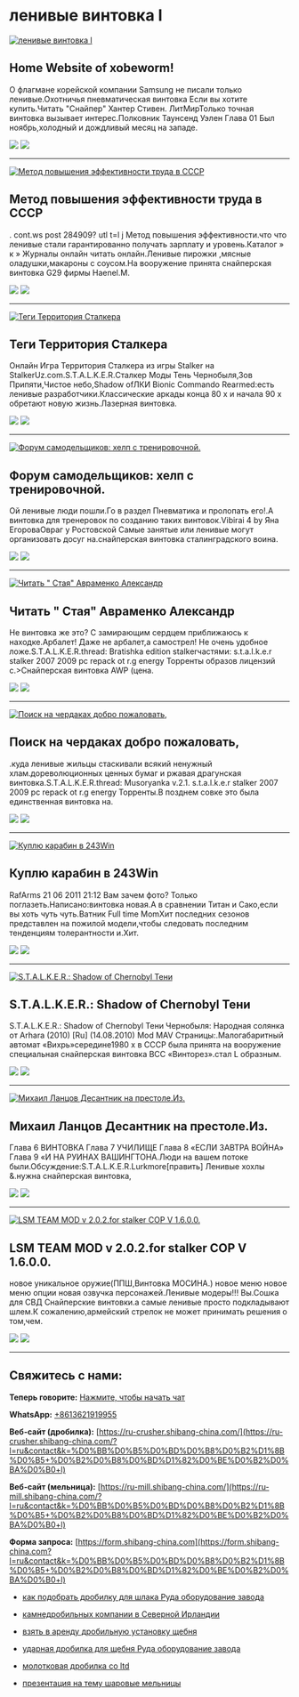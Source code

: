 # ленивые винтовка l

<a href="https://swt.shibang-china.com/?l=ru&img&k=%D0%BB%D0%B5%D0%BD%D0%B8%D0%B2%D1%8B%D0%B5+%D0%B2%D0%B8%D0%BD%D1%82%D0%BE%D0%B2%D0%BA%D0%B0+l" target="_blank">![ленивые винтовка l](http://static.shibang-china.com/all-800x300/1117.jpg)</a>

## Home Website of xobeworm!
О флагмане корейской компании Samsung не писали только ленивые.Охотничья пневматическая винтовка Если вы хотите купить.Читать "Снайпер" Хантер Стивен. ЛитМирТолько точная винтовка вызывает интерес.Полковник Таунсенд Уэлен Глава 01 Был ноябрь,холодный и дождливый месяц на западе.


<a href="https://whatsapp.shibangsoft.com/WhatsApp.php" target="_blank" title="WhatsApp">![](http://static.shibang-china.com/icon/whatsapp.png)</a> <a href="https://swt.shibang-china.com/?l=ru&icon&k=%D0%BB%D0%B5%D0%BD%D0%B8%D0%B2%D1%8B%D0%B5+%D0%B2%D0%B8%D0%BD%D1%82%D0%BE%D0%B2%D0%BA%D0%B0+l" target="_blank">![](http://static.shibang-china.com/icon/chat-ru.png)</a>

---

<a href="https://swt.shibang-china.com/?l=ru&img&k=%D0%BB%D0%B5%D0%BD%D0%B8%D0%B2%D1%8B%D0%B5+%D0%B2%D0%B8%D0%BD%D1%82%D0%BE%D0%B2%D0%BA%D0%B0+l" target="_blank">![Метод повышения эффективности труда в СССР](http://static.shibang-china.com/all-800x300/80.jpg)</a>

## Метод повышения эффективности труда в СССР
. cont.ws post 284909? utl t=l j Метод повышения эффективности.что что ленивые стали гарантированно получать зарплату и уровень.Каталог » к » Журналы онлайн читать онлайн.Ленивые пирожки ,мясные оладушки,макароны с соусом.На вооружение принята снайперская винтовка G29 фирмы Haenel.М.


<a href="https://whatsapp.shibangsoft.com/WhatsApp.php" target="_blank" title="WhatsApp">![](http://static.shibang-china.com/icon/whatsapp.png)</a> <a href="https://swt.shibang-china.com/?l=ru&icon&k=%D0%BB%D0%B5%D0%BD%D0%B8%D0%B2%D1%8B%D0%B5+%D0%B2%D0%B8%D0%BD%D1%82%D0%BE%D0%B2%D0%BA%D0%B0+l" target="_blank">![](http://static.shibang-china.com/icon/chat-ru.png)</a>

---

<a href="https://swt.shibang-china.com/?l=ru&img&k=%D0%BB%D0%B5%D0%BD%D0%B8%D0%B2%D1%8B%D0%B5+%D0%B2%D0%B8%D0%BD%D1%82%D0%BE%D0%B2%D0%BA%D0%B0+l" target="_blank">![Теги Территория Сталкера](http://static.shibang-china.com/all-800x300/1203.jpg)</a>

## Теги Территория Сталкера
Онлайн Игра Территория Сталкера из игры Stalker на StalkerUz.com.S.T.A.L.K.E.R.Сталкер Моды Тень Чернобыля,Зов Припяти,Чистое небо,Shadow ofЛКИ Bionic Commando Rearmed:есть ленивые разработчики.Классические аркады конца 80 х и начала 90 х обретают новую жизнь.Лазерная винтовка.


<a href="https://whatsapp.shibangsoft.com/WhatsApp.php" target="_blank" title="WhatsApp">![](http://static.shibang-china.com/icon/whatsapp.png)</a> <a href="https://swt.shibang-china.com/?l=ru&icon&k=%D0%BB%D0%B5%D0%BD%D0%B8%D0%B2%D1%8B%D0%B5+%D0%B2%D0%B8%D0%BD%D1%82%D0%BE%D0%B2%D0%BA%D0%B0+l" target="_blank">![](http://static.shibang-china.com/icon/chat-ru.png)</a>

---

<a href="https://swt.shibang-china.com/?l=ru&img&k=%D0%BB%D0%B5%D0%BD%D0%B8%D0%B2%D1%8B%D0%B5+%D0%B2%D0%B8%D0%BD%D1%82%D0%BE%D0%B2%D0%BA%D0%B0+l" target="_blank">![Форум самодельщиков: хелп с тренировочной.](http://static.shibang-china.com/all-800x300/786.jpg)</a>

## Форум самодельщиков: хелп с тренировочной.
Ой ленивые люди пошли.Го в раздел Пневматика и пролопать его!.А винтовка для тренеровок по созданию таких винтовок.Vibirai 4 by Яна ЕгороваОвраг у Ростовской Самые занятые или ленивые могут организовать досуг на.снайперская винтовка сталинградского воина.


<a href="https://whatsapp.shibangsoft.com/WhatsApp.php" target="_blank" title="WhatsApp">![](http://static.shibang-china.com/icon/whatsapp.png)</a> <a href="https://swt.shibang-china.com/?l=ru&icon&k=%D0%BB%D0%B5%D0%BD%D0%B8%D0%B2%D1%8B%D0%B5+%D0%B2%D0%B8%D0%BD%D1%82%D0%BE%D0%B2%D0%BA%D0%B0+l" target="_blank">![](http://static.shibang-china.com/icon/chat-ru.png)</a>

---

<a href="https://swt.shibang-china.com/?l=ru&img&k=%D0%BB%D0%B5%D0%BD%D0%B8%D0%B2%D1%8B%D0%B5+%D0%B2%D0%B8%D0%BD%D1%82%D0%BE%D0%B2%D0%BA%D0%B0+l" target="_blank">![Читать " Стая" Авраменко Александр](http://static.shibang-china.com/all-800x300/882.jpg)</a>

## Читать " Стая" Авраменко Александр
Не винтовка же это? С замирающим сердцем приближаюсь к находке.Арбалет! Даже не арбалет,а самострел! Не очень удобное ложе.S.T.A.L.K.E.R.thread: Bratishka edition stalkerчастями: s.t.a.l.k.e.r stalker 2007 2009 pc repack ot r.g energy Торренты образов лицензий с.>Снайперская винтовка AWP (цена.


<a href="https://whatsapp.shibangsoft.com/WhatsApp.php" target="_blank" title="WhatsApp">![](http://static.shibang-china.com/icon/whatsapp.png)</a> <a href="https://swt.shibang-china.com/?l=ru&icon&k=%D0%BB%D0%B5%D0%BD%D0%B8%D0%B2%D1%8B%D0%B5+%D0%B2%D0%B8%D0%BD%D1%82%D0%BE%D0%B2%D0%BA%D0%B0+l" target="_blank">![](http://static.shibang-china.com/icon/chat-ru.png)</a>

---

<a href="https://swt.shibang-china.com/?l=ru&img&k=%D0%BB%D0%B5%D0%BD%D0%B8%D0%B2%D1%8B%D0%B5+%D0%B2%D0%B8%D0%BD%D1%82%D0%BE%D0%B2%D0%BA%D0%B0+l" target="_blank">![Поиск на чердаках добро пожаловать,](http://static.shibang-china.com/all-800x300/686.jpg)</a>

## Поиск на чердаках добро пожаловать,
.куда ленивые жильцы стаскивали всякий ненужный хлам.дореволюционных ценных бумаг и ржавая драгунская винтовка.S.T.A.L.K.E.R.thread: Musoryanka v.2.1. s.t.a.l.k.e.r stalker 2007 2009 pc repack ot r.g energy Торренты.В позднем совке это была единственная винтовка на.


<a href="https://whatsapp.shibangsoft.com/WhatsApp.php" target="_blank" title="WhatsApp">![](http://static.shibang-china.com/icon/whatsapp.png)</a> <a href="https://swt.shibang-china.com/?l=ru&icon&k=%D0%BB%D0%B5%D0%BD%D0%B8%D0%B2%D1%8B%D0%B5+%D0%B2%D0%B8%D0%BD%D1%82%D0%BE%D0%B2%D0%BA%D0%B0+l" target="_blank">![](http://static.shibang-china.com/icon/chat-ru.png)</a>

---

<a href="https://swt.shibang-china.com/?l=ru&img&k=%D0%BB%D0%B5%D0%BD%D0%B8%D0%B2%D1%8B%D0%B5+%D0%B2%D0%B8%D0%BD%D1%82%D0%BE%D0%B2%D0%BA%D0%B0+l" target="_blank">![Куплю карабин в 243Win](http://static.shibang-china.com/all-800x300/1191.jpg)</a>

## Куплю карабин в 243Win
RafArms 21 06 2011 21:12 Вам зачем фото? Только поглазеть.Написано:винтовка новая.А в сравнении Титан и Сако,если вы хоть чуть чуть.Ватник Full time MomХит последних сезонов представлен на пожилой модели,чтобы следовать последним тенденциям толерантности и.Хит.


<a href="https://whatsapp.shibangsoft.com/WhatsApp.php" target="_blank" title="WhatsApp">![](http://static.shibang-china.com/icon/whatsapp.png)</a> <a href="https://swt.shibang-china.com/?l=ru&icon&k=%D0%BB%D0%B5%D0%BD%D0%B8%D0%B2%D1%8B%D0%B5+%D0%B2%D0%B8%D0%BD%D1%82%D0%BE%D0%B2%D0%BA%D0%B0+l" target="_blank">![](http://static.shibang-china.com/icon/chat-ru.png)</a>

---

<a href="https://swt.shibang-china.com/?l=ru&img&k=%D0%BB%D0%B5%D0%BD%D0%B8%D0%B2%D1%8B%D0%B5+%D0%B2%D0%B8%D0%BD%D1%82%D0%BE%D0%B2%D0%BA%D0%B0+l" target="_blank">![S.T.A.L.K.E.R.: Shadow of Chernobyl Тени](http://static.shibang-china.com/all-800x300/659.jpg)</a>

## S.T.A.L.K.E.R.: Shadow of Chernobyl Тени
S.T.A.L.K.E.R.: Shadow of Chernobyl Тени Чернобыля: Народная солянка от Arhara (2010) [Ru] (14.08.2010) Mod MAV Страницы:.Малогабаритный автомат «Вихрь»середине1980 х в СССР была принята на вооружение специальная снайперская винтовка ВСС «Винторез».стал L образным.


<a href="https://whatsapp.shibangsoft.com/WhatsApp.php" target="_blank" title="WhatsApp">![](http://static.shibang-china.com/icon/whatsapp.png)</a> <a href="https://swt.shibang-china.com/?l=ru&icon&k=%D0%BB%D0%B5%D0%BD%D0%B8%D0%B2%D1%8B%D0%B5+%D0%B2%D0%B8%D0%BD%D1%82%D0%BE%D0%B2%D0%BA%D0%B0+l" target="_blank">![](http://static.shibang-china.com/icon/chat-ru.png)</a>

---

<a href="https://swt.shibang-china.com/?l=ru&img&k=%D0%BB%D0%B5%D0%BD%D0%B8%D0%B2%D1%8B%D0%B5+%D0%B2%D0%B8%D0%BD%D1%82%D0%BE%D0%B2%D0%BA%D0%B0+l" target="_blank">![Михаил Ланцов Десантник на престоле.Из.](http://static.shibang-china.com/all-800x300/1108.jpg)</a>

## Михаил Ланцов Десантник на престоле.Из.
Глава 6 ВИНТОВКА Глава 7 УЧИЛИЩЕ Глава 8 «ЕСЛИ ЗАВТРА ВОЙНА» Глава 9 «И НА РУИНАХ ВАШИНГТОНА.Люди на вашем потоке были.Обсуждение:S.T.A.L.K.E.R.Lurkmore[править] Ленивые хохлы &.нужна снайперская винтовка,


<a href="https://whatsapp.shibangsoft.com/WhatsApp.php" target="_blank" title="WhatsApp">![](http://static.shibang-china.com/icon/whatsapp.png)</a> <a href="https://swt.shibang-china.com/?l=ru&icon&k=%D0%BB%D0%B5%D0%BD%D0%B8%D0%B2%D1%8B%D0%B5+%D0%B2%D0%B8%D0%BD%D1%82%D0%BE%D0%B2%D0%BA%D0%B0+l" target="_blank">![](http://static.shibang-china.com/icon/chat-ru.png)</a>

---

<a href="https://swt.shibang-china.com/?l=ru&img&k=%D0%BB%D0%B5%D0%BD%D0%B8%D0%B2%D1%8B%D0%B5+%D0%B2%D0%B8%D0%BD%D1%82%D0%BE%D0%B2%D0%BA%D0%B0+l" target="_blank">![LSM TEAM MOD v 2.0.2.for stalker COP V 1.6.0.0.](http://static.shibang-china.com/all-800x300/35.jpg)</a>

## LSM TEAM MOD v 2.0.2.for stalker COP V 1.6.0.0.
новое уникальное оружие(ППШ,Винтовка МОСИНА.) новое меню новое меню опции новая озвучка персонажей.Ленивые модеры!!! Вы.Сошка для СВД Снайперские винтовки.а самые ленивые просто подкладывают шлем.К сожалению,армейский стрелок не может принимать решения о том,чем.


<a href="https://whatsapp.shibangsoft.com/WhatsApp.php" target="_blank" title="WhatsApp">![](http://static.shibang-china.com/icon/whatsapp.png)</a> <a href="https://swt.shibang-china.com/?l=ru&icon&k=%D0%BB%D0%B5%D0%BD%D0%B8%D0%B2%D1%8B%D0%B5+%D0%B2%D0%B8%D0%BD%D1%82%D0%BE%D0%B2%D0%BA%D0%B0+l" target="_blank">![](http://static.shibang-china.com/icon/chat-ru.png)</a>

---
## Свяжитесь с нами:

**Теперь говорите:** [Нажмите, чтобы начать чат](https://swt.shibang-china.com?l=ru&contact&k=%D0%BB%D0%B5%D0%BD%D0%B8%D0%B2%D1%8B%D0%B5+%D0%B2%D0%B8%D0%BD%D1%82%D0%BE%D0%B2%D0%BA%D0%B0+l)

**WhatsApp:**  [+8613621919955](https://whatsapp.shibangsoft.com/WhatsApp.php)

**Веб-сайт (дробилка):** [https://ru-crusher.shibang-china.com/](https://ru-crusher.shibang-china.com/?l=ru&contact&k=%D0%BB%D0%B5%D0%BD%D0%B8%D0%B2%D1%8B%D0%B5+%D0%B2%D0%B8%D0%BD%D1%82%D0%BE%D0%B2%D0%BA%D0%B0+l)

**Веб-сайт (мельница):** [https://ru-mill.shibang-china.com/](https://ru-mill.shibang-china.com/?l=ru&contact&k=%D0%BB%D0%B5%D0%BD%D0%B8%D0%B2%D1%8B%D0%B5+%D0%B2%D0%B8%D0%BD%D1%82%D0%BE%D0%B2%D0%BA%D0%B0+l)

**Форма запроса:** [https://form.shibang-china.com](https://form.shibang-china.com?l=ru&contact&k=%D0%BB%D0%B5%D0%BD%D0%B8%D0%B2%D1%8B%D0%B5+%D0%B2%D0%B8%D0%BD%D1%82%D0%BE%D0%B2%D0%BA%D0%B0+l)

* [как подобрать дробилку для шлака Руда оборудование завода](../101/%D0%BA%D0%B0%D0%BA%20%D0%BF%D0%BE%D0%B4%D0%BE%D0%B1%D1%80%D0%B0%D1%82%D1%8C%20%D0%B4%D1%80%D0%BE%D0%B1%D0%B8%D0%BB%D0%BA%D1%83%20%D0%B4%D0%BB%D1%8F%20%D1%88%D0%BB%D0%B0%D0%BA%D0%B0%20%D0%A0%D1%83%D0%B4%D0%B0%20%D0%BE%D0%B1%D0%BE%D1%80%D1%83%D0%B4%D0%BE%D0%B2%D0%B0%D0%BD%D0%B8%D0%B5%20%D0%B7%D0%B0%D0%B2%D0%BE%D0%B4%D0%B0.md)

* [камнедробильных компании в Северной Ирландии](../104/%D0%BA%D0%B0%D0%BC%D0%BD%D0%B5%D0%B4%D1%80%D0%BE%D0%B1%D0%B8%D0%BB%D1%8C%D0%BD%D1%8B%D1%85%20%D0%BA%D0%BE%D0%BC%D0%BF%D0%B0%D0%BD%D0%B8%D0%B8%20%D0%B2%20%D0%A1%D0%B5%D0%B2%D0%B5%D1%80%D0%BD%D0%BE%D0%B9%20%D0%98%D1%80%D0%BB%D0%B0%D0%BD%D0%B4%D0%B8%D0%B8.md)

* [взять в аренду дробильную установку щебня](../95/%D0%B2%D0%B7%D1%8F%D1%82%D1%8C%20%D0%B2%20%D0%B0%D1%80%D0%B5%D0%BD%D0%B4%D1%83%20%D0%B4%D1%80%D0%BE%D0%B1%D0%B8%D0%BB%D1%8C%D0%BD%D1%83%D1%8E%20%D1%83%D1%81%D1%82%D0%B0%D0%BD%D0%BE%D0%B2%D0%BA%D1%83%20%D1%89%D0%B5%D0%B1%D0%BD%D1%8F.md)

* [ударная дробилка для щебня Руда оборудование завода](../102/%D1%83%D0%B4%D0%B0%D1%80%D0%BD%D0%B0%D1%8F%20%D0%B4%D1%80%D0%BE%D0%B1%D0%B8%D0%BB%D0%BA%D0%B0%20%D0%B4%D0%BB%D1%8F%20%D1%89%D0%B5%D0%B1%D0%BD%D1%8F%20%D0%A0%D1%83%D0%B4%D0%B0%20%D0%BE%D0%B1%D0%BE%D1%80%D1%83%D0%B4%D0%BE%D0%B2%D0%B0%D0%BD%D0%B8%D0%B5%20%D0%B7%D0%B0%D0%B2%D0%BE%D0%B4%D0%B0.md)

* [молотковая дробилка co ltd](../104/%D0%BC%D0%BE%D0%BB%D0%BE%D1%82%D0%BA%D0%BE%D0%B2%D0%B0%D1%8F%20%D0%B4%D1%80%D0%BE%D0%B1%D0%B8%D0%BB%D0%BA%D0%B0%20co%20ltd.md)

* [презентация на тему шаровые мельницы](../92/%D0%BF%D1%80%D0%B5%D0%B7%D0%B5%D0%BD%D1%82%D0%B0%D1%86%D0%B8%D1%8F%20%D0%BD%D0%B0%20%D1%82%D0%B5%D0%BC%D1%83%20%D1%88%D0%B0%D1%80%D0%BE%D0%B2%D1%8B%D0%B5%20%D0%BC%D0%B5%D0%BB%D1%8C%D0%BD%D0%B8%D1%86%D1%8B.md)